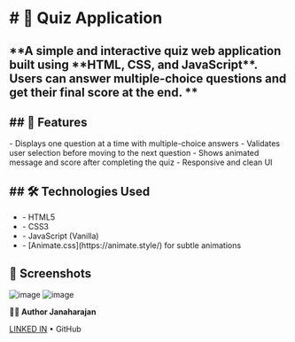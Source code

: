 <h1># 🎯 Quiz Application</h1>
<h2>**A simple and interactive quiz web application built using **HTML, CSS, and JavaScript**. Users can answer multiple-choice questions and get their final score at the end.
**</h2>
<h2>## 🚀 Features
</h2>
<p>- Displays one question at a time with multiple-choice answers
- Validates user selection before moving to the next question
- Shows animated message and score after completing the quiz
- Responsive and clean UI
</p>
<h2>## 🛠️ Technologies Used
</h2>
<ul>
  <li>
    - HTML5
  </li>
  <li>- CSS3
</li>
<li>- JavaScript (Vanilla)
</li>
  <li>- [Animate.css](https://animate.style/) for subtle animations
</li>
</ul>

## 📸 Screenshots

![image](https://github.com/user-attachments/assets/1a534693-e076-4ca3-a4b4-17160ed908d2)
![image](https://github.com/user-attachments/assets/04c95a84-c478-4893-a483-84dd600b254c)
<p><b>🧑‍💻 Author
Janaharajan</b></p>
<a href="https://www.linkedin.com/in/janaharajan/">LINKED IN</a> • GitHub




